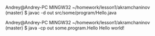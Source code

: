 Andrey@Andrey-PC MINGW32 ~/homework/lesson1/akramchaninov (master)
$ javac -d out src/some/program/Hello.java

Andrey@Andrey-PC MINGW32 ~/homework/lesson1/akramchaninov (master)
$ java -cp out some.program.Hello
Hello world!
